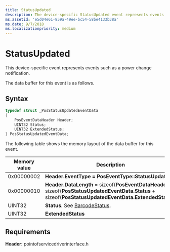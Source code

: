 ```yaml
---
title: StatusUpdated
description: The device-specific StatusUpdated event represents events such as a power change notification.
ms.assetid: 'e5d04e61-859a-49ee-bc54-58be4133b38a'
ms.date: 9/7/2018
ms.localizationpriority: medium
---
```


# StatusUpdated

This device-specific event represents events such as a power change notification.

The data buffer for this event is as follows.

## Syntax

```cpp
typedef struct _PosStatusUpdatedEventData
{
    PosEventDataHeader Header;
    UINT32 Status;
    UINT32 ExtendedStatus;
} PosStatusUpdatedEventData;
```

The following table shows the memory layout of the data buffer for this event.

| Memory value    | Description |
|-----------------| -------------------------------------------|
| 0x00000002 | **Header.EventType = PosEventType::StatusUpdated**  |
| 0x00000010 | **Header.DataLength** = sizeof(**PosEventDataHeader**) + sizeof(**PosStatusUpdatedEventData.Status** + sizeof(**PosStatusUpdatedEventData.ExtendedStatus**) |
| UINT32     | **Status**. See [BarcodeStatus](https://msdn.microsoft.com/library/windows/hardware/dn757472).   |
| UINT32     | **ExtendedStatus** |

## Requirements

**Header:** pointofservicedriverinterface.h

